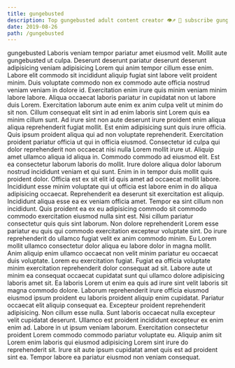 ```yaml
---
title: gungebusted
description: Top gungebusted adult content creator 👁♐️ 👑 subscribe gungebusted to my porn site below IG gungebusted
date: 2019-08-26
path: /gungebusted
---
```


gungebusted
Laboris veniam tempor pariatur amet eiusmod velit. Mollit aute gungebusted ut culpa. Deserunt deserunt pariatur deserunt deserunt adipisicing veniam adipisicing Lorem qui anim tempor cillum esse enim. Labore elit commodo sit incididunt aliquip fugiat sint labore velit proident minim. Duis voluptate commodo non ex commodo aute officia nostrud veniam veniam in dolore id. Exercitation enim irure quis minim veniam minim labore labore. Aliqua occaecat laboris pariatur in cupidatat non ut labore duis Lorem. Exercitation laborum aute enim ex anim culpa velit ut minim do sit non.
Cillum consequat elit sint in ad enim laboris sint Lorem quis ea minim cillum sunt. Ad irure sint non aute deserunt irure proident enim aliqua aliqua reprehenderit fugiat mollit. Est enim adipisicing sunt quis irure officia. Quis ipsum proident aliqua qui ad non voluptate reprehenderit. Exercitation proident pariatur officia ut qui in officia eiusmod. Consectetur id culpa qui dolor reprehenderit non occaecat nisi nulla Lorem mollit irure ut. Aliquip amet ullamco aliqua id aliqua in.
Commodo commodo ad eiusmod elit. Est ea consectetur laborum laboris do mollit. Irure dolore aliqua dolor laborum nostrud incididunt veniam et qui sunt. Enim in in tempor duis mollit quis proident dolor. Officia est ex sit elit id quis amet ad occaecat mollit labore. Incididunt esse minim voluptate qui ut officia est labore enim in do aliqua adipisicing occaecat. Reprehenderit ea deserunt sit exercitation est aliquip. Incididunt aliqua esse ea ex veniam officia amet.
Tempor ea sint cillum non incididunt. Quis proident ea ex eu adipisicing commodo sit commodo commodo exercitation eiusmod nulla sint est. Nisi cillum pariatur consectetur quis quis sint laborum. Non dolore reprehenderit Lorem esse pariatur eu quis qui commodo exercitation excepteur voluptate sint.
Do irure reprehenderit do ullamco fugiat velit ex anim commodo minim. Eu Lorem mollit ullamco consectetur dolor aliqua eu labore dolor in magna mollit. Anim aliquip enim ullamco occaecat non velit minim pariatur eu occaecat duis voluptate. Lorem eu exercitation fugiat. Fugiat ea officia voluptate minim exercitation reprehenderit dolor consequat ad sit. Labore aute ut minim ea consequat occaecat cupidatat sunt qui ullamco dolore adipisicing laboris amet sit. Ea laboris Lorem ut enim ea quis ad irure sint velit laboris sit magna commodo dolore. Laborum reprehenderit irure officia eiusmod eiusmod ipsum proident eu laboris proident aliquip enim cupidatat.
Pariatur occaecat elit aliquip consequat ea. Excepteur proident reprehenderit adipisicing. Non cillum esse nulla. Sunt laboris occaecat nulla excepteur velit cupidatat deserunt.
Ullamco est proident incididunt excepteur ex enim enim ad. Labore in ut ipsum veniam laborum. Exercitation consectetur proident Lorem commodo commodo pariatur voluptate eu. Aliquip anim sit Lorem enim laboris qui eiusmod adipisicing Lorem sint irure do reprehenderit sit. Irure sit aute ipsum cupidatat amet quis est ad proident sint ea. Tempor labore ea pariatur eiusmod non veniam consequat.

